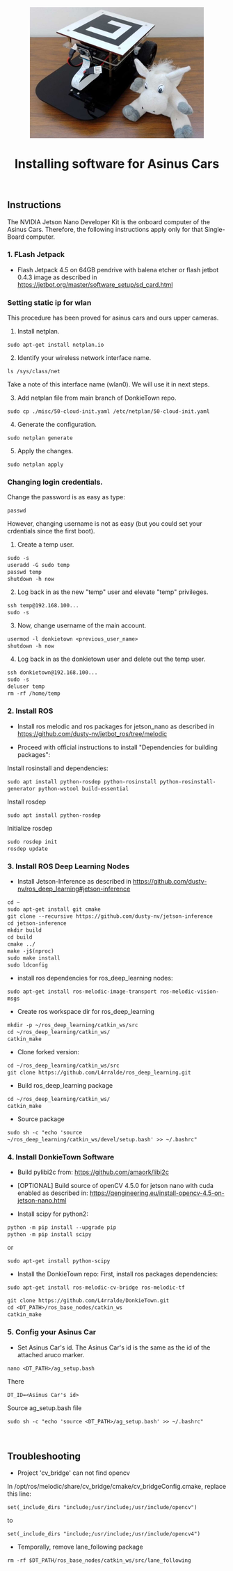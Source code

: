 <div align="center">
<img src="https://github.com/L4rralde/DonkieTown/blob/main/docs/images/AsinusCar.jpg" width="400"/>

# Installing software for Asinus Cars 
</div>

&nbsp;


## Instructions
The NVIDIA Jetson Nano Developer Kit is the onboard computer of the Asinus Cars. Therefore, the following instructions apply only for that Single-Board computer.

### 1. FLash Jetpack
- Flash Jetpack 4.5 on 64GB pendrive with balena etcher or flash jetbot 0.4.3 image as described in https://jetbot.org/master/software_setup/sd_card.html

### Setting static ip for wlan
This procedure has been proved for asinus cars and ours upper cameras. 
1. Install netplan.
```
sudo apt-get install netplan.io
```
2. Identify your wireless network interface name.
```
ls /sys/class/net
```
Take a note of this interface name (wlan0). We will use it in next steps. 

3. Add netplan file from main branch of DonkieTown repo.
```
sudo cp ./misc/50-cloud-init.yaml /etc/netplan/50-cloud-init.yaml
``` 
4. Generate the configuration.
```
sudo netplan generate
```
5. Apply the changes.
```
sudo netplan apply
```

### Changing login credentials.
Change the password is as easy as type:
```
passwd
```
However, changing username is not as easy (but you could set your crdentials since the first boot).
1. Create a temp user.
```
sudo -s
useradd -G sudo temp
passwd temp
shutdown -h now
```
2. Log back in as the new "temp" user and elevate "temp" privileges.
```
ssh temp@192.168.100...
sudo -s
```
3. Now, change username of the main account.
```
usermod -l donkietown <previous_user_name>
shutdown -h now
```
4. Log back in as the donkietown user and delete out the temp user.
```
ssh donkietown@192.168.100...
sudo -s
deluser temp
rm -rf /home/temp
```

### 2. Install ROS
- Install ros melodic and ros packages for jetson_nano as described in https://github.com/dusty-nv/jetbot_ros/tree/melodic 

- Proceed with official instructions to install "Dependencies for building packages":

Install rosinstall and dependencies:
```
sudo apt install python-rosdep python-rosinstall python-rosinstall-generator python-wstool build-essential
```
Install rosdep
```
sudo apt install python-rosdep
```
Initialize rosdep
```
sudo rosdep init
rosdep update
```

### 3. Install ROS Deep Learning Nodes
- Install Jetson-Inference as described in https://github.com/dusty-nv/ros_deep_learning#jetson-inference

```
cd ~
sudo apt-get install git cmake
git clone --recursive https://github.com/dusty-nv/jetson-inference
cd jetson-inference
mkdir build
cd build
cmake ../
make -j$(nproc)
sudo make install
sudo ldconfig
```
- install ros dependencies for ros_deep_learning nodes:
```
sudo apt-get install ros-melodic-image-transport ros-melodic-vision-msgs
```
- Create ros workspace dir for ros_deep_learning
```
mkdir -p ~/ros_deep_learning/catkin_ws/src
cd ~/ros_deep_learning/catkin_ws/
catkin_make
```
- Clone forked version:
```
cd ~/ros_deep_learning/catkin_ws/src
git clone https://github.com/L4rralde/ros_deep_learning.git
```
- Build ros_deep_learning package
```
cd ~/ros_deep_learning/catkin_ws/
catkin_make
```
- Source package
```
sudo sh -c "echo 'source ~/ros_deep_learning/catkin_ws/devel/setup.bash' >> ~/.bashrc"
```

### 4. Install DonkieTown Software
- Build pylibi2c from: https://github.com/amaork/libi2c

- [OPTIONAL] Build source of openCV 4.5.0 for jetson nano with cuda enabled as described in: https://qengineering.eu/install-opencv-4.5-on-jetson-nano.html

- Install scipy for python2:
```
python -m pip install --upgrade pip
python -m pip install scipy
```
or 
```
sudo apt-get install python-scipy
```

- Install the DonkieTown repo:
First, install ros packages dependencies:
```
sudo apt-get install ros-melodic-cv-bridge ros-melodic-tf
```

```
git clone https://github.com/L4rralde/DonkieTown.git
cd <DT_PATH>/ros_base_nodes/catkin_ws
catkin_make
```

### 5. Config your Asinus Car
- Set Asinus Car's id. 
The Asinus Car's id is the same as the id of the attached aruco marker. 
```
nano <DT_PATH>/ag_setup.bash
```
There
```
DT_ID=<Asinus Car's id>
```
Source ag_setup.bash file
```
sudo sh -c "echo 'source <DT_PATH>/ag_setup.bash' >> ~/.bashrc"
```

&nbsp;


## Troubleshooting
- Project 'cv_bridge' can not find opencv

In /opt/ros/melodic/share/cv_bridge/cmake/cv_bridgeConfig.cmake, replace this line:
```
set(_include_dirs "include;/usr/include;/usr/include/opencv")
```
to
```
set(_include_dirs "include;/usr/include;/usr/include/opencv4")
```

- Temporally, remove lane_following package
```
rm -rf $DT_PATH/ros_base_nodes/catkin_ws/src/lane_following
```